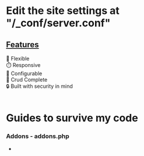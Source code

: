 

  # **Edit the site settings at "/_conf/server.conf"**

  ## <ins>**Features** 

  💪 Flexible\
  ⏱️ Responsive\
  🔧 Configurable\
  📝 Crud Complete\
  🔒 Built with security in mind\
  &nbsp;


  # **Guides to survive my code**

  ### **Addons - addons.php**

  * 